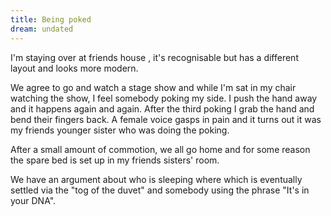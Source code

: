 ```yaml
---
title: Being poked
dream: undated
---
```


I'm staying over at friends house <!-- JM -->, it's recognisable but has a different layout and looks more modern.

We agree to go and watch a stage show and while I'm sat in my chair watching the show, I feel somebody poking my side. I push the hand away and it happens again and again. After the third poking I grab the hand and bend their fingers back. A female voice gasps in pain and it turns out it was my friends younger sister <!-- BM --> who was doing the poking.

After a small amount of commotion, we all go home and for some reason the spare bed is set up in my friends sisters' room.

We have an argument about who is sleeping where which is eventually settled via the "tog of the duvet" and somebody using the phrase "It's in your DNA".